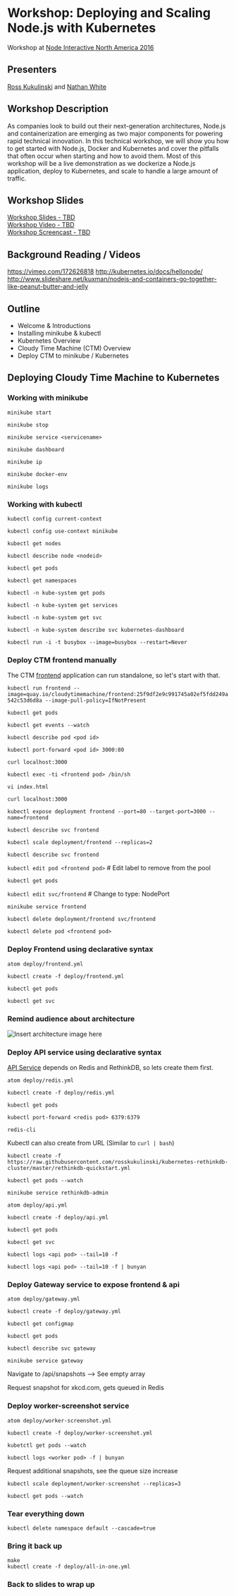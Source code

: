 # Workshop: Deploying and Scaling Node.js with Kubernetes

Workshop at [Node Interactive North America 2016](http://events.linuxfoundation.org/events/node-interactive)

## Presenters
[Ross Kukulinski](https://twitter.com/rosskukulinski) and [Nathan White](https://twitter.com/_nw_)


## Workshop Description

As companies look to build out their next-generation architectures, Node.js and containerization are emerging as two major components for powering rapid technical innovation. In this technical workshop, we will show you how to get started with Node.js, Docker and Kubernetes and cover the pitfalls that often occur when starting and how to avoid them. Most of this workshop will be a live demonstration as we dockerize a Node.js application, deploy to Kubernetes, and scale to handle a large amount of traffic.


## Workshop Slides

[Workshop Slides - TBD]()  
[Workshop Video - TBD]()  
[Workshop Screencast - TBD]()

## Background Reading / Videos

https://vimeo.com/172626818
http://kubernetes.io/docs/hellonode/
http://www.slideshare.net/kuxman/nodejs-and-containers-go-together-like-peanut-butter-and-jelly

## Outline

* Welcome & Introductions
* Installing minikube & kubectl
* Kubernetes Overview
* Cloudy Time Machine (CTM) Overview
* Deploy CTM to minikube / Kubernetes

## Deploying Cloudy Time Machine to Kubernetes

### Working with minikube

```minikube start```

```minikube stop```

```minikube service <servicename>```

```minikube dashboard```

```minikube ip```

```minikube docker-env```

```minikube logs```


### Working with kubectl

```kubectl config current-context```

```kubectl config use-context minikube```

```kubectl get nodes```

```kubectl describe node <nodeid>```

```kubectl get pods```

```kubectl get namespaces```

```kubectl -n kube-system get pods```

```kubectl -n kube-system get services```

```kubectl -n kube-system get svc```

```kubectl -n kube-system describe svc kubernetes-dashboard```

```kubectl run -i -t busybox --image=busybox --restart=Never```


### Deploy CTM frontend manually

The CTM [frontend](https://github.com/cloudytimemachine/frontend) application can run standalone, so let's start with that.

```kubectl run frontend --image=quay.io/cloudytimemachine/frontend:25f9df2e9c991745a02ef5fdd249a542c53d6d8a --image-pull-policy=IfNotPresent```

```kubectl get pods```

```kubectl get events --watch```

```kubectl describe pod <pod id>```

```kubectl port-forward <pod id> 3000:80```

```curl localhost:3000```

```kubectl exec -ti <frontend pod> /bin/sh```

```vi index.html```

```curl localhost:3000```

```kubectl expose deployment frontend --port=80 --target-port=3000 --name=frontend```

```kubectl describe svc frontend```

```kubectl scale deployment/frontend --replicas=2```

```kubectl describe svc frontend```

```kubectl edit pod <frontend pod>``` # Edit label to remove from the pool

```kubectl get pods```

```kubectl edit svc/frontend``` # Change to type: NodePort

```minikube service frontend```

```kubectl delete deployment/frontend svc/frontend```

```kubectl delete pod <frontend pod>```


###  Deploy Frontend using declarative syntax

```atom deploy/frontend.yml```

```kubectl create -f deploy/frontend.yml```

```kubectl get pods```

```kubectl get svc```


###  Remind audience about architecture

![Insert architecture image here]()


### Deploy API service using declarative syntax

[API Service](https://github.com/cloudytimemachine/api) depends on Redis and RethinkDB, so lets create them first.

```atom deploy/redis.yml```

```kubectl create -f deploy/redis.yml```

```kubectl get pods```

```kubectl port-forward <redis pod> 6379:6379```

```redis-cli ```

Kubectl can also create from URL (Similar to  `curl | bash`)

```kubectl create -f https://raw.githubusercontent.com/rosskukulinski/kubernetes-rethinkdb-cluster/master/rethinkdb-quickstart.yml```

```kubectl get pods --watch```

```minikube service rethinkdb-admin```

```atom deploy/api.yml```

```kubectl create -f deploy/api.yml```

```kubectl get pods```

```kubectl get svc```

```kubectl logs <api pod> --tail=10 -f```

```kubectl logs <api pod> --tail=10 -f | bunyan```


### Deploy Gateway service to expose frontend & api

```atom deploy/gateway.yml```

```kubectl create -f deploy/gateway.yml```

```kubectl get configmap```

```kubectl get pods```

```kubectl describe svc gateway```

```minikube service gateway```

Navigate to /api/snapshots --> See empty array

Request snapshot for xkcd.com, gets queued in Redis

### Deploy worker-screenshot service

```atom deploy/worker-screenshot.yml```

```kubectl create -f deploy/worker-screenshot.yml```

```kubetctl get pods --watch```

```kubectl logs <worker pod> -f | bunyan```

Request additional snapshots, see the queue size increase

```kubectl scale deployment/worker-screenshot --replicas=3```

```kubectl get pods --watch```

### Tear everything down

```kubectl delete namespace default --cascade=true```

### Bring it back up

```
make
kubectl create -f deploy/all-in-one.yml
```

### Back to slides to wrap up

